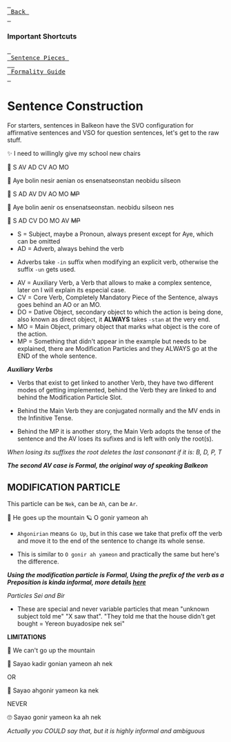 [<kbd> <br> Back <br> </kbd>][Back]

[Back]: https://metroman.me/en/balkeon/docs

### Important Shortcuts

[<kbd> <br> Sentence Pieces <br> </kbd>][StPs][<kbd> <br> Formality Guide <br> </kbd>][FmGi] 

[StPs]: https://metroman.me/en/balkeon/docs/sentencepieces
[FmGi]: https://metroman.me/en/balkeon/docs/formalityregister

# Sentence Construction

For starters, sentences in Balkeon have the SVO configuration for affirmative sentences and VSO for question sentences, let's get to the raw stuff.

✨ I need to willingly give my school new chairs

👀 S AV AD CV AO MO 

🌟 Aye bolin nesir aenian os ensenatseonstan neobidu silseon

🚀 S AD AV DV AO MO ~~MP~~

🌟 Aye bolin aenir os ensenatseonstan. neobidu silseon nes

🚀 S AD CV DO MO AV ~~MP~~

- S = Subject, maybe a Pronoun, always present except for Aye, which can be omitted
- AD = Adverb, always behind the verb
* Adverbs take `-in` suffix when modifying an explicit verb, otherwise the suffix `-un` gets used. 
- AV = Auxiliary Verb, a Verb that allows to make a complex sentence, later on I will explain its especial case. 
- CV = Core Verb, Completely Mandatory Piece of the Sentence, always goes behind an AO or an MO.
- DO = Dative Object, secondary object to which the action is being done, also known as direct object, it **ALWAYS** takes `-stan` at the very end. 
- MO = Main Object, primary object that marks what object is the core of the action. 
- MP = Something that didn't appear in the example but needs to be explained, there are Modification Particles and they ALWAYS go at the END of the whole sentence. 

***Auxiliary Verbs***

- Verbs that exist to get linked to another Verb, they have two different modes of getting implemented, behind the Verb they are linked to and behind the Modification Particle Slot. 

- Behind the Main Verb they are conjugated normally and the MV ends in the Infinitive Tense. 

- Behind the MP it is another story, the Main Verb adopts the tense of the sentence and the AV loses its sufixes and is left with only the root(s). 

*When losing its suffixes the root deletes the last consonant if it is: B, D, P, T*

***The second AV case is Formal, the original way of speaking Balkeon***



## MODIFICATION PARTICLE

This particle can be `Nek`, can be `Ah`, can be `Ar`.

💫 He goes up the mountain
🪐 O gonir yameon ah

- `Ahgonirian` means `Go Up`, but in this case we take that prefix off the verb and move it to the end of the sentence to change its whole sense.

- This is similar to `O gonir ah yameon` and practically the same but here's the difference.

***Using the modification particle is Formal, Using the prefix of the verb as a Preposition is kinda informal, more details [here](https://www.metroman.me/en/balkeon/docs/instructions/formalityregister)***

*Particles Sei and Bir*

- These are special and never variable particles that mean "unknown subject told me" "X saw that". "They told me that the house didn't get bought = Yereon buyadosipe nek sei"

**LIMITATIONS**

🌟 We can't go up the mountain

🚀 Sayao kadir gonian yameon ah nek

OR

🚀 Sayao ahgonir yameon ka nek

NEVER

🙄 Sayao gonir yameon ka ah nek

*Actually you COULD say that, but it is highly informal and ambiguous*
